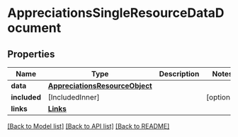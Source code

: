 # AppreciationsSingleResourceDataDocument

## Properties
Name | Type | Description | Notes
------------ | ------------- | ------------- | -------------
**data** | [**AppreciationsResourceObject**](AppreciationsResourceObject.md) |  | 
**included** | [IncludedInner] |  | [optional] 
**links** | [**Links**](Links.md) |  | 

[[Back to Model list]](../README.md#documentation-for-models) [[Back to API list]](../README.md#documentation-for-api-endpoints) [[Back to README]](../README.md)


